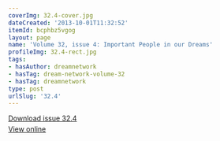 ```yaml
---
coverImg: 32.4-cover.jpg
dateCreated: '2013-10-01T11:32:52'
itemId: bcphbz5vgog
layout: page
name: 'Volume 32, issue 4: Important People in our Dreams'
profileImg: 32.4-rect.jpg
tags:
- hasAuthor: dreamnetwork
- hasTag: dream-network-volume-32
- hasTag: dreamnetwork
type: post
urlSlug: '32.4'
---
```

<p style="margin-block-end: 5px; margin-block-start: 5px;"><a href="../files/pdfs/Volume_32/32.4_important_people_in_dreams.pdf" download="">Download issue 32.4</a></p><p style="margin-block-end: 5px; margin-block-start: 5px;"><a href="../files/pdfs/Volume_32/32.4_important_people_in_dreams.pdf">View online</a></p>